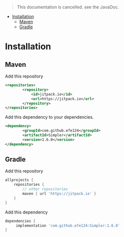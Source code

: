 > This documentation is cancelled. see the JavaDoc.

<!-- TOC -->
* [Installation](#installation)
  * [Maven](#maven)
  * [Gradle](#gradle)
<!-- TOC -->

# Installation

## Maven

Add this repository
````xml
<repositories>
		<repository>
		    <id>jitpack.io</id>
		    <url>https://jitpack.io</url>
		</repository>
</repositories>
````

Add this dependency to your dependencies.
````xml
<dependency>
	    <groupId>com.github.efe124</groupId>
	    <artifactId>Simpler</artifactId>
	    <version>1.6.0</version>
</dependency>
````

## Gradle

Add this repository
````gradle
allprojects {
	repositories {
		// other repositories
		maven { url 'https://jitpack.io' }
	}
}
````

Add this dependency
````gradle
dependencies {
	 implementation 'com.github.efe124:Simpler:1.6.0'
}
````